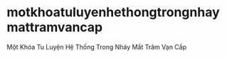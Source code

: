 # motkhoatuluyenhethongtrongnhaymattramvancap
Một Khóa Tu Luyện Hệ Thống Trong Nháy Mắt Trăm Vạn Cấp
